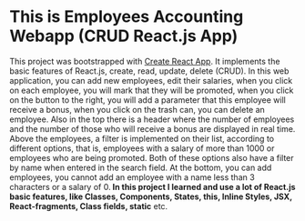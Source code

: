 # This is Employees Accounting Webapp (CRUD React.js App)

This project was bootstrapped with [Create React App](https://github.com/facebook/create-react-app). It implements the basic features of React.js, create, read, update, delete (CRUD). In this web application, you can add new employees, edit their salaries, when you click on each employee, you will mark that they will be promoted, when you click on the button to the right, you will add a parameter that this employee will receive a bonus, when you click on the trash can, you can delete an employee. Also in the top there is a header where the number of employees and the number of those who will receive a bonus are displayed in real time. Above the employees, a filter is implemented on their list, according to different options, that is, employees with a salary of more than 1000 or employees who are being promoted. Both of these options also have a filter by name when entered in the search field. At the bottom, you can add employees, you cannot add an employee with a name less than 3 characters or a salary of 0.<b> In this project I learned and use a lot of React.js basic features, like Classes, Components, States, this, Inline Styles, JSX, React-fragments, Class fields, static</b> etc.

